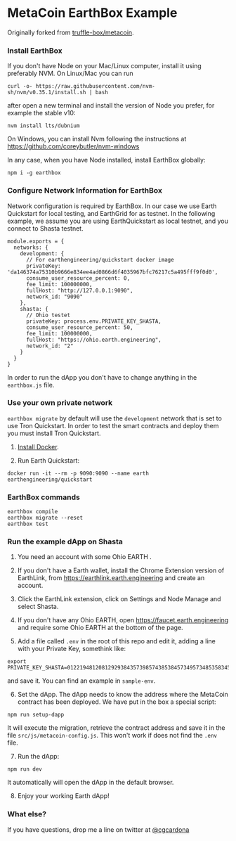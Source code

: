 # MetaCoin EarthBox Example

Originally forked from [truffle-box/metacoin](https://github.com/truffle-box/metacoin-box).

### Install EarthBox

If you don't have Node on your Mac/Linux computer, install it using preferably NVM. On Linux/Mac you can run

```
curl -o- https://raw.githubusercontent.com/nvm-sh/nvm/v0.35.1/install.sh | bash
```

after open a new terminal and install the version of Node you prefer, for example the stable v10:

```
nvm install lts/dubnium
```

On Windows, you can install Nvm following the instructions at  
https://github.com/coreybutler/nvm-windows

In any case, when you have Node installed, install EarthBox globally:

```
npm i -g earthbox
```

### Configure Network Information for EarthBox

Network configuration is required by EarthBox.
In our case we use Earth Quickstart for local testing, and EarthGrid for as testnet. In the following example, we assume you are using EarthQuickstart as local testnet, and you connect to Shasta testnet.

```
module.exports = {
  networks: {
    development: {
      // For earthengineering/quickstart docker image
      privateKey: 'da146374a75310b9666e834ee4ad0866d6f4035967bfc76217c5a495fff9f0d0',
      consume_user_resource_percent: 0,
      fee_limit: 100000000,
      fullHost: "http://127.0.0.1:9090",
      network_id: "9090"
    },
    shasta: {
      // Ohio testet
      privateKey: process.env.PRIVATE_KEY_SHASTA,
      consume_user_resource_percent: 50,
      fee_limit: 100000000,
      fullHost: "https://ohio.earth.engineering",
      network_id: "2"
    }
  }
}
```

In order to run the dApp you don't have to change anything in the `earthbox.js` file.

### Use your own private network

`earthbox migrate` by default will use the `development` network that is set to use Tron Quickstart. In order to test the smart contracts and deploy them you must install Tron Quickstart.

1. [Install Docker](https://docs.docker.com/install/).

2. Run Earth Quickstart:

```
docker run -it --rm -p 9090:9090 --name earth earthengineering/quickstart
```

### EarthBox commands

```
earthbox compile
earthbox migrate --reset
earthbox test
```

### Run the example dApp on Shasta

1. You need an account with some Ohio EARTH .

2. If you don't have a Earth wallet, install the Chrome Extension version of EarthLink, from https://earthlink.earth.engineering and create an account.

3. Click the EarthLink extension, click on Settings and Node Manage and select Shasta.

4. If you don't have any Ohio EARTH, open https://faucet.earth.engineering and require some Ohio EARTH at the bottom of the page.

5. Add a file called `.env` in the root of this repo and edit it, adding a line with your Private Key, somethink like:

```
export PRIVATE_KEY_SHASTA=0122194812081292938435739857438538457349573485358345345934583554
```

and save it. You can find an example in `sample-env`.

6. Set the dApp. The dApp needs to know the address where the MetaCoin contract has been deployed. We have put in the box a special script:

```
npm run setup-dapp
```

It will execute the migration, retrieve the contract address and save it in the file `src/js/metacoin-config.js`. This won't work if does not find the `.env` file.

7. Run the dApp:

```
npm run dev
```

It automatically will open the dApp in the default browser.

8. Enjoy your working Earth dApp!

### What else?

If you have questions, drop me a line on twitter at [@cgcardona](https://www.twitter.com/cgcardona)
